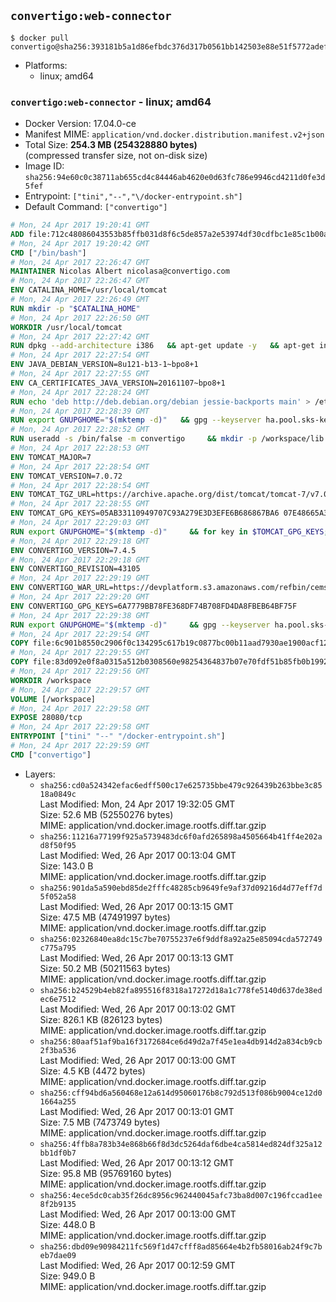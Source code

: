 ## `convertigo:web-connector`

```console
$ docker pull convertigo@sha256:393181b5a1d86efbdc376d317b0561bb142503e88e51f5772adef8816954317c
```

-	Platforms:
	-	linux; amd64

### `convertigo:web-connector` - linux; amd64

-	Docker Version: 17.04.0-ce
-	Manifest MIME: `application/vnd.docker.distribution.manifest.v2+json`
-	Total Size: **254.3 MB (254328880 bytes)**  
	(compressed transfer size, not on-disk size)
-	Image ID: `sha256:94e60c0c38711ab655cd4c84446ab4620e0d63fc786e9946cd4211d0fe3d5fef`
-	Entrypoint: `["tini","--","\/docker-entrypoint.sh"]`
-	Default Command: `["convertigo"]`

```dockerfile
# Mon, 24 Apr 2017 19:20:41 GMT
ADD file:712c48086043553b85ffb031d8f6c5de857a2e53974df30cdfbc1e85c1b00a25 in / 
# Mon, 24 Apr 2017 19:20:42 GMT
CMD ["/bin/bash"]
# Mon, 24 Apr 2017 22:26:47 GMT
MAINTAINER Nicolas Albert nicolasa@convertigo.com
# Mon, 24 Apr 2017 22:26:47 GMT
ENV CATALINA_HOME=/usr/local/tomcat
# Mon, 24 Apr 2017 22:26:49 GMT
RUN mkdir -p "$CATALINA_HOME"
# Mon, 24 Apr 2017 22:26:50 GMT
WORKDIR /usr/local/tomcat
# Mon, 24 Apr 2017 22:27:42 GMT
RUN dpkg --add-architecture i386   && apt-get update -y   && apt-get install -y --no-install-recommends     ca-certificates     curl     lib32z1     libgtk2.0-0:i386     libstdc++6:i386     libxft2:i386     libxt6:i386     libxtst6:i386     unzip   && rm -rf /var/lib/apt/lists/*
# Mon, 24 Apr 2017 22:27:54 GMT
ENV JAVA_DEBIAN_VERSION=8u121-b13-1~bpo8+1
# Mon, 24 Apr 2017 22:27:55 GMT
ENV CA_CERTIFICATES_JAVA_VERSION=20161107~bpo8+1
# Mon, 24 Apr 2017 22:28:24 GMT
RUN echo 'deb http://deb.debian.org/debian jessie-backports main' > /etc/apt/sources.list.d/jessie-backports.list     && apt-get update -y     && apt-get install -y --no-install-recommends         openjdk-8-jre-headless="$JAVA_DEBIAN_VERSION"         openjdk-8-jre-headless:i386="$JAVA_DEBIAN_VERSION"         ca-certificates-java="$CA_CERTIFICATES_JAVA_VERSION"     && update-java-alternatives --jre-headless -s java-1.8.0-openjdk-i386     && rm -rf /usr/lib/jvm/java-8-openjdk-amd64 /var/lib/apt/lists/*
# Mon, 24 Apr 2017 22:28:39 GMT
RUN export GNUPGHOME="$(mktemp -d)"   && gpg --keyserver ha.pool.sks-keyservers.net --recv-keys B42F6819007F00F88E364FD4036A9C25BF357DD4   && curl -o /usr/local/bin/gosu -fSL "https://github.com/tianon/gosu/releases/download/1.7/gosu-$(dpkg --print-architecture)"   && curl -o /usr/local/bin/gosu.asc -fSL "https://github.com/tianon/gosu/releases/download/1.7/gosu-$(dpkg --print-architecture).asc"   && gpg --batch --verify /usr/local/bin/gosu.asc /usr/local/bin/gosu   && rm /usr/local/bin/gosu.asc   && chmod +x /usr/local/bin/gosu   && gpg --keyserver ha.pool.sks-keyservers.net --recv-keys 6380DC428747F6C393FEACA59A84159D7001A4E5   && curl -o /usr/local/bin/tini -fSL "https://github.com/krallin/tini/releases/download/v0.9.0/tini"   && curl -o /usr/local/bin/tini.asc -fSL "https://github.com/krallin/tini/releases/download/v0.9.0/tini.asc"   && gpg --batch --verify /usr/local/bin/tini.asc /usr/local/bin/tini   && rm /usr/local/bin/tini.asc   && chmod +x /usr/local/bin/tini   && rm -rf /tmp/*
# Mon, 24 Apr 2017 22:28:52 GMT
RUN useradd -s /bin/false -m convertigo     && mkdir -p /workspace/lib /workspace/classes     && chown -R convertigo:convertigo /workspace
# Mon, 24 Apr 2017 22:28:53 GMT
ENV TOMCAT_MAJOR=7
# Mon, 24 Apr 2017 22:28:54 GMT
ENV TOMCAT_VERSION=7.0.72
# Mon, 24 Apr 2017 22:28:54 GMT
ENV TOMCAT_TGZ_URL=https://archive.apache.org/dist/tomcat/tomcat-7/v7.0.72/bin/apache-tomcat-7.0.72.tar.gz
# Mon, 24 Apr 2017 22:28:55 GMT
ENV TOMCAT_GPG_KEYS=05AB33110949707C93A279E3D3EFE6B686867BA6 07E48665A34DCAFAE522E5E6266191C37C037D42 47309207D818FFD8DCD3F83F1931D684307A10A5 541FBE7D8F78B25E055DDEE13C370389288584E7 61B832AC2F1C5A90F0F9B00A1C506407564C17A3 713DA88BE50911535FE716F5208B0AB1D63011C7 79F7026C690BAA50B92CD8B66A3AD3F4F22C4FED 9BA44C2621385CB966EBA586F72C284D731FABEE A27677289986DB50844682F8ACB77FC2E86E29AC A9C5DF4D22E99998D9875A5110C01C5A2F6059E7 DCFD35E0BF8CA7344752DE8B6FB21E8933C60243 F3A04C595DB5B6A5F1ECA43E3B7BBB100D811BBE F7DA48BB64BCB84ECBA7EE6935CD23C10D498E23
# Mon, 24 Apr 2017 22:29:03 GMT
RUN export GNUPGHOME="$(mktemp -d)"     && for key in $TOMCAT_GPG_KEYS; do          gpg --keyserver ha.pool.sks-keyservers.net --recv-keys "$key";        done;     curl -fSL -o /tmp/tomcat.tar.gz $TOMCAT_TGZ_URL     && curl -fSL -o /tmp/tomcat.tar.gz.asc $TOMCAT_TGZ_URL.asc     && gpg --batch --verify /tmp/tomcat.tar.gz.asc /tmp/tomcat.tar.gz     && tar -xvf /tmp/tomcat.tar.gz --strip-components=1     && sed -i.bak         -e '/protocol="AJP/d'         -e '/AprLifecycleListener/d'         -e '/JasperListener/d'         -e 's/port="8080"/port="28080" maxThreads="64000"/'         conf/server.xml     && rm -rf webapps/* bin/*.bat conf/server.xml.bak /tmp/*     && chown -R convertigo:convertigo conf temp work logs     && chmod -w conf/*
# Mon, 24 Apr 2017 22:29:18 GMT
ENV CONVERTIGO_VERSION=7.4.5
# Mon, 24 Apr 2017 22:29:18 GMT
ENV CONVERTIGO_REVISION=43105
# Mon, 24 Apr 2017 22:29:19 GMT
ENV CONVERTIGO_WAR_URL=https://devplatform.s3.amazonaws.com/refbin/cems/7.4.5/convertigo-7.4.5-v43105-linux32.war
# Mon, 24 Apr 2017 22:29:20 GMT
ENV CONVERTIGO_GPG_KEYS=6A7779BB78FE368DF74B708FD4DA8FBEB64BF75F
# Mon, 24 Apr 2017 22:29:38 GMT
RUN export GNUPGHOME="$(mktemp -d)"     && gpg --keyserver ha.pool.sks-keyservers.net --recv-keys "$CONVERTIGO_GPG_KEYS"     && curl -fSL -o /tmp/convertigo.war $CONVERTIGO_WAR_URL     && curl -fSL -o /tmp/convertigo.war.asc $CONVERTIGO_WAR_URL.asc     && gpg --batch --verify /tmp/convertigo.war.asc /tmp/convertigo.war     && mkdir webapps/ROOT webapps/convertigo     && (cd webapps/convertigo         && unzip -q /tmp/convertigo.war         && chmod a+x WEB-INF/xvnc/*)     && rm -rf /tmp/*
# Mon, 24 Apr 2017 22:29:54 GMT
COPY file:6c901b8550c2906f0c134295c617b19c0877bc00b11aad7930ae1900acf1217f in webapps/ROOT/index.html 
# Mon, 24 Apr 2017 22:29:55 GMT
COPY file:83d092e0f8a0315a512b0308560e98254364837b07e70fdf51b85fb0b1992efd in / 
# Mon, 24 Apr 2017 22:29:56 GMT
WORKDIR /workspace
# Mon, 24 Apr 2017 22:29:57 GMT
VOLUME [/workspace]
# Mon, 24 Apr 2017 22:29:58 GMT
EXPOSE 28080/tcp
# Mon, 24 Apr 2017 22:29:58 GMT
ENTRYPOINT ["tini" "--" "/docker-entrypoint.sh"]
# Mon, 24 Apr 2017 22:29:59 GMT
CMD ["convertigo"]
```

-	Layers:
	-	`sha256:cd0a524342efac6edff500c17e625735bbe479c926439b263bbe3c8518a0849c`  
		Last Modified: Mon, 24 Apr 2017 19:32:05 GMT  
		Size: 52.6 MB (52550276 bytes)  
		MIME: application/vnd.docker.image.rootfs.diff.tar.gzip
	-	`sha256:11216a77199f925a5739483dc6f0afd265898a4505664b41ff4e202ad8f50f95`  
		Last Modified: Wed, 26 Apr 2017 00:13:04 GMT  
		Size: 143.0 B  
		MIME: application/vnd.docker.image.rootfs.diff.tar.gzip
	-	`sha256:901da5a590ebd85de2fffc48285cb9649fe9af37d09216d4d77eff7d5f052a58`  
		Last Modified: Wed, 26 Apr 2017 00:13:15 GMT  
		Size: 47.5 MB (47491997 bytes)  
		MIME: application/vnd.docker.image.rootfs.diff.tar.gzip
	-	`sha256:02326840ea8dc15c7be70755237e6f9ddf8a92a25e85094cda572749c775a795`  
		Last Modified: Wed, 26 Apr 2017 00:13:13 GMT  
		Size: 50.2 MB (50211563 bytes)  
		MIME: application/vnd.docker.image.rootfs.diff.tar.gzip
	-	`sha256:b24529b4eb82fa895516f8318a17272d18a1c778fe5140d637de38edec6e7512`  
		Last Modified: Wed, 26 Apr 2017 00:13:02 GMT  
		Size: 826.1 KB (826123 bytes)  
		MIME: application/vnd.docker.image.rootfs.diff.tar.gzip
	-	`sha256:80aaf51af9ba16f3172684ce6d49d2a7f45e1ea4db914d2a834cb9cb2f3ba536`  
		Last Modified: Wed, 26 Apr 2017 00:13:00 GMT  
		Size: 4.5 KB (4472 bytes)  
		MIME: application/vnd.docker.image.rootfs.diff.tar.gzip
	-	`sha256:cff94bd6a560468e12a614d95060176b8c792d513f086b9004ce12d01664a255`  
		Last Modified: Wed, 26 Apr 2017 00:13:01 GMT  
		Size: 7.5 MB (7473749 bytes)  
		MIME: application/vnd.docker.image.rootfs.diff.tar.gzip
	-	`sha256:4ffb8a783b34e868b66f8d3dc5264daf6dbe4ca5814ed824df325a12bb1df0b7`  
		Last Modified: Wed, 26 Apr 2017 00:13:12 GMT  
		Size: 95.8 MB (95769160 bytes)  
		MIME: application/vnd.docker.image.rootfs.diff.tar.gzip
	-	`sha256:4ece5dc0cab35f26dc8956c962440045afc73ba8d007c196fccad1ee8f2b9135`  
		Last Modified: Wed, 26 Apr 2017 00:13:00 GMT  
		Size: 448.0 B  
		MIME: application/vnd.docker.image.rootfs.diff.tar.gzip
	-	`sha256:dbd09e90984211fc569f1d47cfff8ad85664e4b2fb58016ab24f9c7beb7dae09`  
		Last Modified: Wed, 26 Apr 2017 00:12:59 GMT  
		Size: 949.0 B  
		MIME: application/vnd.docker.image.rootfs.diff.tar.gzip
